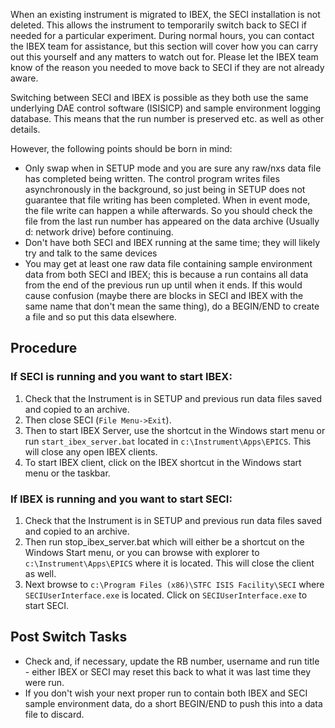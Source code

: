 When an existing instrument is migrated to IBEX, the SECI installation is not deleted. This allows the instrument to temporarily switch back to SECI if needed for a particular experiment. During normal hours, you can contact the IBEX team for assistance, but this section will cover how you can carry out this yourself and any matters to watch out for. Please let the IBEX team know of the reason you needed to move back to SECI if they are not already aware.

Switching between SECI and IBEX is possible as they both use the same underlying DAE control software (ISISICP) and sample environment logging database. This means that the run number is preserved etc. as well as other details. 

However, the following points should be born in mind:
- Only swap when in SETUP mode and you are sure any raw/nxs data file has completed being written. The control program writes files asynchronously in the background, so just being in SETUP does not guarantee that file writing has been completed. When in event mode, the file write can happen a while afterwards. So you should check the file from the last run number has appeared on the data archive (Usually d: network drive) before continuing.
- Don't have both SECI and IBEX running at the same time; they will likely try and talk to the same devices
- You may get at least one raw data file containing sample environment data from both SECI and IBEX; this is because a run contains all data from the end of the previous run up until when it ends. If this would cause confusion (maybe there are blocks in SECI and IBEX with the same name that don't mean the same thing), do a BEGIN/END to create a file and so put this data elsewhere.

## Procedure

### If SECI is running and you want to start IBEX:

1. Check that the Instrument is in SETUP and previous run data files saved and copied to an archive.
2. Then close SECI (`File Menu->Exit`).
3. Then to start IBEX Server, use the shortcut in the Windows start menu or run `start_ibex_server.bat` located in `c:\Instrument\Apps\EPICS`. This will close any open IBEX clients.
4. To start IBEX client, click on the IBEX shortcut in the Windows start menu or the taskbar.

### If IBEX is running and you want to start SECI:

1.	Check that the Instrument is in SETUP and previous run data files saved and copied to an archive.
2.	Then run stop_ibex_server.bat which will either be a shortcut on the Windows Start menu, or you can browse with explorer to `c:\Instrument\Apps\EPICS` where it is located. This will close the client as well.
3.	Next browse to `c:\Program Files (x86)\STFC ISIS Facility\SECI` where `SECIUserInterface.exe` is located. Click on `SECIUserInterface.exe` to start SECI.

## Post Switch Tasks

- Check and, if necessary, update the RB number, username and run title - either IBEX or SECI may reset this back to what it was last time they were run.
- If you don't wish your next proper run to contain both IBEX and SECI sample environment data, do a short BEGIN/END to push this into a data file to discard.
